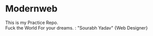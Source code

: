 # Modernweb
This is my Practice Repo.
<br>
Fuck the World For your dreams. : "Sourabh Yadav"
{Web Designer}
